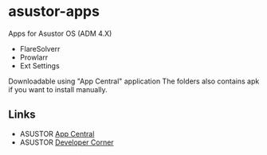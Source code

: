 # asustor-apps


Apps for Asustor OS (ADM 4.X)

- FlareSolverr
- Prowlarr
- Ext Settings

Downloadable using "App Central" application
The folders also contains apk if you want to install manually.

## Links
* ASUSTOR [App Central](http://www.asustor.com/apps?lan=en)
* ASUSTOR [Developer Corner](http://developer.asustor.com/)